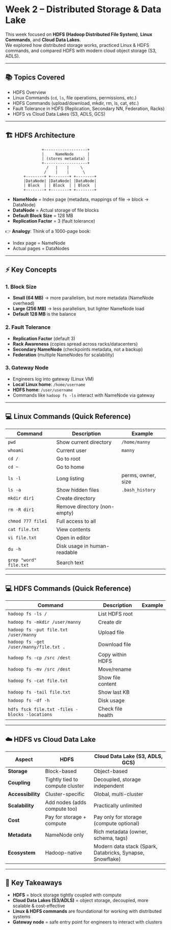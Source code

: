 # Week 2 – Distributed Storage & Data Lake

This week focused on **HDFS (Hadoop Distributed File System)**, **Linux Commands**, and **Cloud Data Lakes**.  
We explored how distributed storage works, practiced Linux & HDFS commands, and compared HDFS with modern cloud object storage (S3, ADLS).

---

## 📚 Topics Covered
- HDFS Overview
- Linux Commands (`cd`, `ls`, file operations, permissions, etc.)
- HDFS Commands (upload/download, mkdir, rm, ls, cat, etc.)
- Fault Tolerance in HDFS (Replication, Secondary NN, Federation, Racks)
- HDFS vs Cloud Data Lakes (S3, ADLS, GCS)

---

## 🏗️ HDFS Architecture

```text
                +-------------------+
                |     NameNode      |
                | (stores metadata) |
                +-------------------+
                  /   |    |     \
                 /    |    |      \
        +--------+ +--------+ +--------+
        |DataNode| |DataNode| |DataNode|
        | Block  | | Block  | | Block  |
        +--------+ +--------+ +--------+
```

- **NameNode** = Index page (metadata, mappings of file → block → DataNode)
- **DataNode** = Actual storage of file blocks
- **Default Block Size** = 128 MB
- **Replication Factor** = 3 (fault tolerance)

👉 **Analogy**: Think of a 1000-page book:
- Index page = NameNode
- Actual pages = DataNodes

---

## ⚡ Key Concepts

### 1. Block Size
- **Small (64 MB)** → more parallelism, but more metadata (NameNode overhead)
- **Large (256 MB)** → less parallelism, but lighter NameNode load
- **Default 128 MB** is the balance

### 2. Fault Tolerance
- **Replication Factor** (default 3)
- **Rack Awareness** (copies spread across racks/datacenters)
- **Secondary NameNode** (checkpoints metadata, not a backup)
- **Federation** (multiple NameNodes for scalability)

### 3. Gateway Node
- Engineers log into gateway (Linux VM)
- **Local Linux home**: `/home/username`
- **HDFS home**: `/user/username`
- Commands like `hadoop fs -ls` interact with NameNode via gateway

---

## 💻 Linux Commands (Quick Reference)

| Command | Description | Example |
|---------|-------------|---------|
| `pwd` | Show current directory | `/home/manny` |
| `whoami` | Current user | `manny` |
| `cd /` | Go to root | |
| `cd ~` | Go to home | |
| `ls -l` | Long listing | perms, owner, size |
| `ls -a` | Show hidden files | `.bash_history` |
| `mkdir dir1` | Create directory | |
| `rm -R dir1` | Remove directory (non-empty) | |
| `chmod 777 file1` | Full access to all | |
| `cat file.txt` | View contents | |
| `vi file.txt` | Open in editor | |
| `du -h` | Disk usage in human-readable | |
| `grep "word" file.txt` | Search text | |

---

## 💻 HDFS Commands (Quick Reference)

| Command | Description | Example |
|---------|-------------|---------|
| `hadoop fs -ls /` | List HDFS root | |
| `hadoop fs -mkdir /user/manny` | Create dir | |
| `hadoop fs -put file.txt /user/manny` | Upload file | |
| `hadoop fs -get /user/manny/file.txt .` | Download file | |
| `hadoop fs -cp /src /dest` | Copy within HDFS | |
| `hadoop fs -mv /src /dest` | Move/rename | |
| `hadoop fs -cat file.txt` | Show file content | |
| `hadoop fs -tail file.txt` | Show last KB | |
| `hadoop fs -df -h` | Disk usage | |
| `hdfs fsck file.txt -files -blocks -locations` | Check file health | |

---

## ☁️ HDFS vs Cloud Data Lake

| Aspect | HDFS | Cloud Data Lake (S3, ADLS, GCS) |
|--------|------|----------------------------------|
| **Storage** | Block-based | Object-based |
| **Coupling** | Tightly tied to compute cluster | Decoupled, storage independent |
| **Accessibility** | Cluster-specific | Global, multi-cluster |
| **Scalability** | Add nodes (adds compute too) | Practically unlimited |
| **Cost** | Pay for storage + compute | Pay only for storage (compute optional) |
| **Metadata** | NameNode only | Rich metadata (owner, schema, tags) |
| **Ecosystem** | Hadoop-native | Modern data stack (Spark, Databricks, Synapse, Snowflake) |

---

## 🎯 Key Takeaways

- **HDFS** = block storage tightly coupled with compute
- **Cloud Data Lakes (S3/ADLS)** = object storage, decoupled, more scalable & cost-effective
- **Linux & HDFS commands** are foundational for working with distributed systems
- **Gateway node** = safe entry point for engineers to interact with clusters